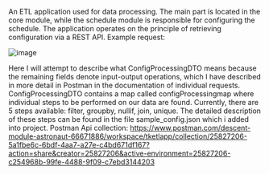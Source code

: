 An ETL application used for data processing. The main part is located in the core module, while the schedule module is responsible for configuring the schedule. 
The application operates on the principle of retrieving configuration via a REST API. 
Example request:

![image](https://github.com/TomaszK-stack/tketlapp/assets/84187996/732a98fe-1be2-4df5-ac26-b206cba6ee04)


Here I will attempt to describe what ConfigProcessingDTO means because the remaining fields denote input-output operations, which I have described in more detail in Postman in the documentation of individual requests. ConfigProcessingDTO contains a map called configProcessingmap where individual steps to be performed on our data are found. Currently, there are 5 steps available: filter, groupby, nullif, join, unique.
The detailed description of these steps can be found in the file sample_config.json which i added into project.
Postman Api collection: https://www.postman.com/descent-module-astronaut-66671886/workspace/tketlapp/collection/25827206-5a1fbe6c-6bdf-4aa7-a27e-c4bd671df167?action=share&creator=25827206&active-environment=25827206-c254968b-99fe-4488-9f09-c7ebd3144203
